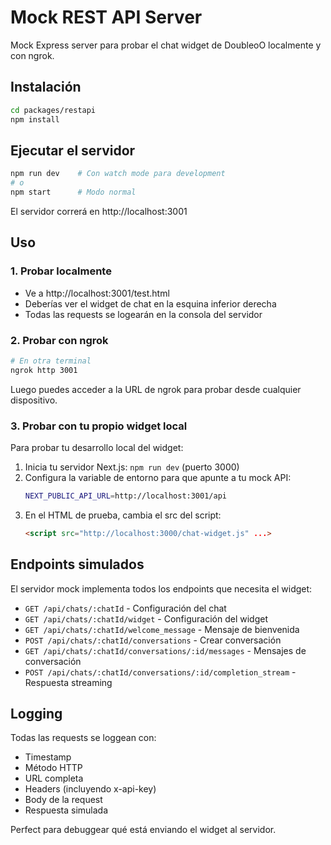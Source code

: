 # Mock REST API Server

Mock Express server para probar el chat widget de DoubleoO localmente y con ngrok.

## Instalación

```bash
cd packages/restapi
npm install
```

## Ejecutar el servidor

```bash
npm run dev    # Con watch mode para development
# o
npm start      # Modo normal
```

El servidor correrá en http://localhost:3001

## Uso

### 1. Probar localmente
- Ve a http://localhost:3001/test.html
- Deberías ver el widget de chat en la esquina inferior derecha
- Todas las requests se logearán en la consola del servidor

### 2. Probar con ngrok
```bash
# En otra terminal
ngrok http 3001
```

Luego puedes acceder a la URL de ngrok para probar desde cualquier dispositivo.

### 3. Probar con tu propio widget local

Para probar tu desarrollo local del widget:

1. Inicia tu servidor Next.js: `npm run dev` (puerto 3000)
2. Configura la variable de entorno para que apunte a tu mock API:
   ```bash
   NEXT_PUBLIC_API_URL=http://localhost:3001/api
   ```
3. En el HTML de prueba, cambia el src del script:
   ```html
   <script src="http://localhost:3000/chat-widget.js" ...>
   ```

## Endpoints simulados

El servidor mock implementa todos los endpoints que necesita el widget:

- `GET /api/chats/:chatId` - Configuración del chat
- `GET /api/chats/:chatId/widget` - Configuración del widget
- `GET /api/chats/:chatId/welcome_message` - Mensaje de bienvenida
- `POST /api/chats/:chatId/conversations` - Crear conversación
- `GET /api/chats/:chatId/conversations/:id/messages` - Mensajes de conversación
- `POST /api/chats/:chatId/conversations/:id/completion_stream` - Respuesta streaming

## Logging

Todas las requests se loggean con:
- Timestamp
- Método HTTP
- URL completa
- Headers (incluyendo x-api-key)
- Body de la request
- Respuesta simulada

Perfect para debuggear qué está enviando el widget al servidor.